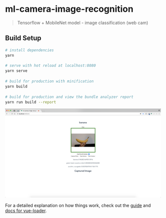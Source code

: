 # ml-camera-image-recognition

> Tensorflow + MobileNet model - image classification (web cam)

## Build Setup

``` bash
# install dependencies
yarn

# serve with hot reload at localhost:8080
yarn serve

# build for production with minification
yarn build

# build for production and view the bundle analyzer report
yarn run build --report
```

![Alt text](https://github.com/vlewin/ml-web-camera-image-classification/raw/master/Screenshot.png?raw=true "Screenshot")


For a detailed explanation on how things work, check out the [guide](http://vuejs-templates.github.io/webpack/) and [docs for vue-loader](http://vuejs.github.io/vue-loader).

